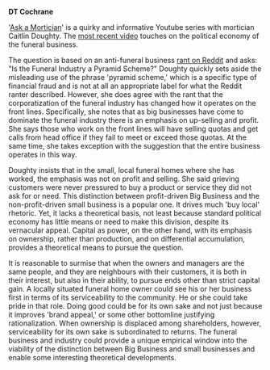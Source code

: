 <b>DT Cochrane</b>

<p>'<a href="https://www.youtube.com/user/OrderoftheGoodDeath?feature=watch" target="_blank" rel="noopener noreferrer">Ask a Mortician</a>' is a quirky and informative Youtube series with mortician Caitlin Doughty. The <a href="https://www.youtube.com/watch?v=wCK3rqpcGm8" target="_blank" rel="noopener noreferrer">most recent video</a> touches on the political economy of the funeral business. 

The question is based on an anti-funeral business <a href="http://www.reddit.com/r/AskReddit/comments/1kfoy5/what_is_a_dirty_little_or_big_secret_about_an/cbp748j" target="_blank" rel="noopener noreferrer">rant on Reddit</a> and asks: "Is the Funeral Industry a Pyramid Scheme?" Doughty quickly sets aside the misleading use of the phrase 'pyramid scheme,' which is a specific type of financial fraud and is not at all an appropriate label for what the Reddit ranter described. However, she does agree with the rant that the corporatization of the funeral industry has changed how it operates on the front lines. Specifically, she notes that as big businesses have come to dominate the funeral industry there is an emphasis on up-selling and profit. She says those who work on the front lines will have selling quotas and get calls from head office if they fail to meet or exceed those quotas. At the same time, she takes exception with the suggestion that the entire business operates in this way.

Doughty insists that in the small, local funeral homes where she has worked, the emphasis was not on profit and selling. She said grieving customers were never pressured to buy a product or service they did not ask for or need. This distinction between profit-driven Big Business and the non-profit-driven small business is a popular one. It drives much 'buy local' rhetoric. Yet, it lacks a theoretical basis, not least because standard political economy has little means or need to make this division, despite its vernacular appeal. Capital as power, on the other hand, with its emphasis on ownership, rather than production, and on differential accumulation, provides a theoretical means to pursue the question. 

It is reasonable to surmise that when the owners and managers are the same people, and they are neighbours with their customers, it is both in their interest, but also in their ability, to pursue ends other than strict capital gain. A locally situated funeral home owner could see his or her business first in terms of its serviceability to the community. He or she could take pride in that role. Doing good could be for its own sake and not just because it improves 'brand appeal,' or some other bottomline justifying rationalization. When ownership is displaced among shareholders, however, serviceability for its own sake is subordinated to returns. The funeral business and industry could provide a unique empirical window into the viability of the distinction between Big Business and small businesses and enable some interesting theoretical developments.</p>
